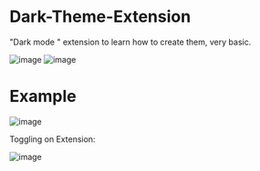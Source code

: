 # Dark-Theme-Extension
"Dark mode " extension to learn how to create them, very basic.


![image](https://user-images.githubusercontent.com/104428151/211153939-303a7e6b-094c-4b01-9bab-8215fa292902.png)
![image](https://user-images.githubusercontent.com/104428151/211153943-60a86dd7-49c1-4280-bd54-01d373a31959.png)


# Example

![image](https://user-images.githubusercontent.com/104428151/211153896-c710df38-f8b4-4675-bfa1-ecf837d4f0cb.png)

Toggling on Extension: 

![image](https://user-images.githubusercontent.com/104428151/211153931-61dfb016-c345-4371-b973-2260b215640d.png)
